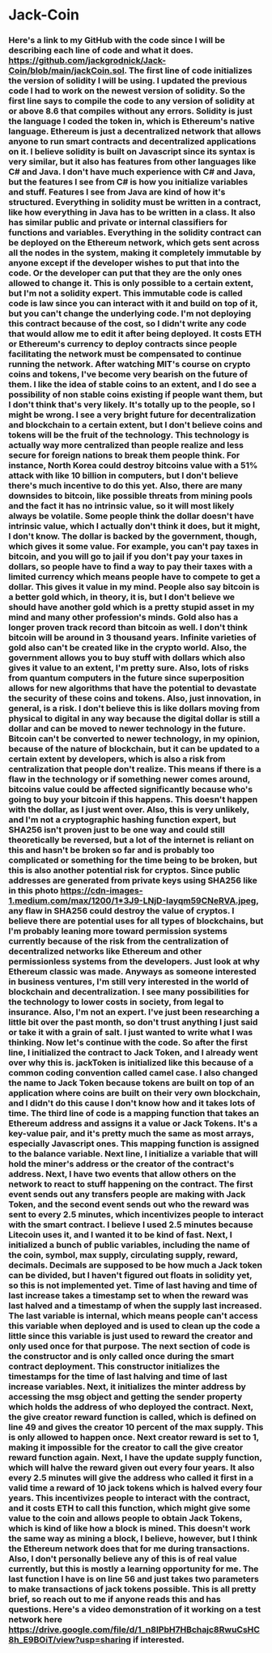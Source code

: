 # Jack-Coin
### Here's a link to my GitHub with the code since I will be describing each line of code and what it does. https://github.com/jackgrodnick/Jack-Coin/blob/main/jackCoin.sol. The first line of code initializes the version of solidity I will be using. I updated the previous code I had to work on the newest version of solidity. So the first line says to compile the code to any version of solidity at or above 8.6 that compiles without any errors. Solidity is just the language I coded the token in, which is Ethereum's native language. Ethereum is just a decentralized network that allows anyone to run smart contracts and decentralized applications on it. I believe solidity is built on Javascript since its syntax is very similar, but it also has features from other languages like C# and Java. I don't have much experience with C# and Java, but the features I see from C# is how you initialize variables and stuff. Features I see from Java are kind of how it's structured. Everything in solidity must be written in a contract, like how everything in Java has to be written in a class. It also has similar public and private or internal classifiers for functions and variables. Everything in the solidity contract can be deployed on the Ethereum network, which gets sent across all the nodes in the system, making it completely immutable by anyone except if the developer wishes to put that into the code. Or the developer can put that they are the only ones allowed to change it. This is only possible to a certain extent, but I'm not a solidity expert. This immutable code is called code is law since you can interact with it and build on top of it, but you can't change the underlying code. I'm not deploying this contract because of the cost, so I didn't write any code that would allow me to edit it after being deployed. It costs ETH or Ethereum's currency to deploy contracts since people facilitating the network must be compensated to continue running the network. After watching MIT's course on crypto coins and tokens, I've become very bearish on the future of them. I like the idea of stable coins to an extent, and I do see a possibility of non stable coins existing if people want them, but I don't think that's very likely. It's totally up to the people, so I might be wrong. I see a very bright future for decentralization and blockchain to a certain extent, but I don't believe coins and tokens will be the fruit of the technology. This technology is actually way more centralized than people realize and less secure for foreign nations to break them people think. For instance, North Korea could destroy bitcoins value with a 51% attack with like 10 billion in computers, but I don't believe there's much incentive to do this yet. Also, there are many downsides to bitcoin, like possible threats from mining pools and the fact it has no intrinsic value, so it will most likely always be volatile. Some people think the dollar doesn't have intrinsic value, which I actually don't think it does, but it might, I don't know. The dollar is backed by the government, though, which gives it some value. For example, you can't pay taxes in bitcoin, and you will go to jail if you don't pay your taxes in dollars, so people have to find a way to pay their taxes with a limited currency which means people have to compete to get a dollar. This gives it value in my mind. People also say bitcoin is a better gold which, in theory, it is, but I don't believe we should have another gold which is a pretty stupid asset in my mind and many other profession's minds. Gold also has a longer proven track record than bitcoin as well. I don't think bitcoin will be around in 3 thousand years. Infinite varieties of gold also can't be created like in the crypto world. Also, the government allows you to buy stuff with dollars which also gives it value to an extent, I'm pretty sure. Also, lots of risks from quantum computers in the future since superposition allows for new algorithms that have the potential to devastate the security of these coins and tokens. Also, just innovation, in general, is a risk. I don't believe this is like dollars moving from physical to digital in any way because the digital dollar is still a dollar and can be moved to newer technology in the future. Bitcoin can't be converted to newer technology, in my opinion, because of the nature of blockchain, but it can be updated to a certain extent by developers, which is also a risk from centralization that people don't realize. This means if there is a flaw in the technology or if something newer comes around, bitcoins value could be affected significantly because who's going to buy your bitcoin if this happens. This doesn't happen with the dollar, as I just went over. Also, this is very unlikely, and I'm not a cryptographic hashing function expert, but SHA256 isn't proven just to be one way and could still theoretically be reversed, but a lot of the internet is reliant on this and hasn't be broken so far and is probably too complicated or something for the time being to be broken, but this is also another potential risk for cryptos. Since public addresses are generated from private keys using SHA256 like in this photo https://cdn-images-1.medium.com/max/1200/1*3J9-LNjD-Iayqm59CNeRVA.jpeg, any flaw in SHA256 could destroy the value of cryptos. I believe there are potential uses for all types of blockchains, but I'm probably leaning more toward permission systems currently because of the risk from the centralization of decentralized networks like Ethereum and other permissionless systems from the developers. Just look at why Ethereum classic was made. Anyways as someone interested in business ventures, I'm still very interested in the world of blockchain and decentralization. I see many possibilities for the technology to lower costs in society, from legal to insurance. Also, I'm not an expert. I've just been researching a little bit over the past month, so don't trust anything I just said or take it with a grain of salt. I just wanted to write what I was thinking. Now let's continue with the code. So after the first line, I initialized the contract to Jack Token, and I already went over why this is. jackToken is initialized like this because of a common coding convention called camel case. I also changed the name to Jack Token because tokens are built on top of an application where coins are built on their very own blockchain, and I didn't do this cause I don't know how and it takes lots of time. The third line of code is a mapping function that takes an Ethereum address and assigns it a value or Jack Tokens. It's a key-value pair, and it's pretty much the same as most arrays, especially Javascript ones. This mapping function is assigned to the balance variable. Next line, I initialize a variable that will hold the miner's address or the creator of the contract's address. Next, I have two events that allow others on the network to react to stuff happening on the contract. The first event sends out any transfers people are making with Jack Token, and the second event sends out who the reward was sent to every 2.5 minutes, which incentivizes people to interact with the smart contract. I believe I used 2.5 minutes because Litecoin uses it, and I wanted it to be kind of fast. Next, I initialized a bunch of public variables, including the name of the coin, symbol, max supply, circulating supply, reward, decimals. Decimals are supposed to be how much a Jack token can be divided, but I haven't figured out floats in solidity yet, so this is not implemented yet. Time of last having and time of last increase takes a timestamp set to when the reward was last halved and a timestamp of when the supply last increased. The last variable is internal, which means people can't access this variable when deployed and is used to clean up the code a little since this variable is just used to reward the creator and only used once for that purpose. The next section of code is the constructor and is only called once during the smart contract deployment. This constructor initializes the timestamps for the time of last halving and time of last increase variables. Next, it initializes the minter address by accessing the msg object and getting the sender property which holds the address of who deployed the contract. Next, the give creator reward function is called, which is defined on line 49 and gives the creator 10 percent of the max supply. This is only allowed to happen once. Next creator reward is set to 1, making it impossible for the creator to call the give creator reward function again. Next, I have the update supply function, which will halve the reward given out every four years. It also every 2.5 minutes will give the address who called it first in a valid time a reward of 10 jack tokens which is halved every four years. This incentivizes people to interact with the contract, and it costs ETH to call this function, which might give some value to the coin and allows people to obtain Jack Tokens, which is kind of like how a block is mined. This doesn't work the same way as mining a block, I believe, however, but I think the Ethereum network does that for me during transactions. Also, I don't personally believe any of this is of real value currently, but this is mostly a learning opportunity for me. The last function I have is on line 56 and just takes two parameters to make transactions of jack tokens possible. This is all pretty brief, so reach out to me if anyone reads this and has questions. Here's a video demonstration of it working on a test network here https://drive.google.com/file/d/1_n8IPbH7HBchajc8RwuCsHC8h_E9BOiT/view?usp=sharing if interested.
